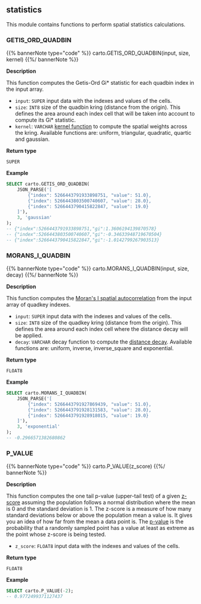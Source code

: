 ## statistics

<div class="badges"><div class="advanced"></div></div>

This module contains functions to perform spatial statistics calculations.


### GETIS_ORD_QUADBIN

{{% bannerNote type="code" %}}
carto.GETIS_ORD_QUADBIN(input, size, kernel)
{{%/ bannerNote %}}

**Description**

This function computes the Getis-Ord Gi* statistic for each quadbin index in the input array.

* `input`: `SUPER` input data with the indexes and values of the cells.
* `size`: `INT8` size of the quadbin kring (distance from the origin). This defines the area around each index cell that will be taken into account to compute its Gi* statistic.
* `kernel`: `VARCHAR` [kernel function](https://en.wikipedia.org/wiki/Kernel_(statistics)) to compute the spatial weights across the kring. Available functions are: uniform, triangular, quadratic, quartic and gaussian.

**Return type**

`SUPER`

**Example**

```sql
SELECT carto.GETIS_ORD_QUADBIN(
    JSON_PARSE('[
        {"index": 5266443791933898751, "value": 51.0},
        {"index": 5266443803500740607, "value": 28.0},
        {"index": 5266443790415822847, "value": 19.0}
    ]'),
    3, 'gaussian'
);
-- {"index":5266443791933898751,"gi":1.3606194139870578}
-- {"index":5266443803500740607,"gi":-0.34633948719670504}
-- {"index":5266443790415822847,"gi":-1.0142799267903513}
```


### MORANS_I_QUADBIN

{{% bannerNote type="code" %}}
carto.MORANS_I_QUADBIN(input, size, decay)
{{%/ bannerNote %}}

**Description**

This function computes the [Moran's I spatial autocorrelation](https://en.wikipedia.org/wiki/Moran%27s_I) from the input array of quadkey indexes.

* `input`: `SUPER` input data with the indexes and values of the cells.
* `size`: `INT8` size of the quadkey kring (distance from the origin). This defines the area around each index cell where the distance decay will be applied.
* `decay`: `VARCHAR` decay function to compute the [distance decay](https://en.wikipedia.org/wiki/Distance_decay). Available functions are: uniform, inverse, inverse_square and exponential.

**Return type**

`FLOAT8`

**Example**

```sql
SELECT carto.MORANS_I_QUADBIN(
    JSON_PARSE('[
        {"index": 5266443791927869439, "value": 51.0},
        {"index": 5266443791928131583, "value": 28.0},
        {"index": 5266443791928918015, "value": 19.0}
    ]'),
    3, 'exponential'
);
-- -0.2966571382680862
```



### P_VALUE

{{% bannerNote type="code" %}}
carto.P_VALUE(z_score)
{{%/ bannerNote %}}

**Description**

This function computes the one tail p-value (upper-tail test) of a given [z-score](https://en.wikipedia.org/wiki/Standard_score) assuming the population follows a normal distribution where the mean is 0 and the standard deviation is 1. The z-score is a measure of how many standard deviations below or above the population mean a value is. It gives you an idea of how far from the mean a data point is. The [p-value](https://en.wikipedia.org/wiki/P-value) is the probability that a randomly sampled point has a value at least as extreme as the point whose z-score is being tested.

* `z_score`: `FLOAT8` input data with the indexes and values of the cells.

**Return type**

`FLOAT8`

**Example**

```sql
SELECT carto.P_VALUE(-2);
-- 0.9772499371127437
```

